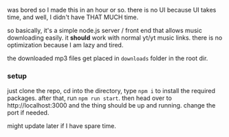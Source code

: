 was bored so I made this in an hour or so. there is no UI because UI takes time, and well, I didn't have THAT MUCH time.

so basically, it's a simple node.js server / front end that allows music downloading easily. it __should__ work with normal yt/yt music links. there is no optimization because I am lazy and tired.

the downloaded mp3 files get placed in ``downloads`` folder in the root dir.

### setup
just clone the repo, cd into the directory, type ``npm i`` to install the required packages.
after that, run ``npm run start``.
then head over to http://localhost:3000 and the thing should be up and running.
change the port if needed.

might update later if I have spare time.